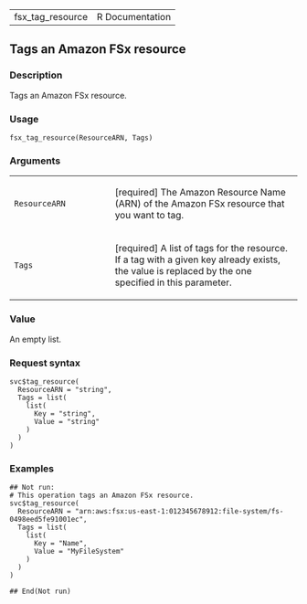 <table style="width: 100%;">
<tbody>
<tr class="odd">
<td>fsx_tag_resource</td>
<td style="text-align: right;">R Documentation</td>
</tr>
</tbody>
</table>

## Tags an Amazon FSx resource

### Description

Tags an Amazon FSx resource.

### Usage

    fsx_tag_resource(ResourceARN, Tags)

### Arguments

<table>
<colgroup>
<col style="width: 35%" />
<col style="width: 65%" />
</colgroup>
<tbody>
<tr class="odd">
<td><code id="fsx_tag_resource_:_ResourceARN">ResourceARN</code></td>
<td><p>[required] The Amazon Resource Name (ARN) of the Amazon FSx
resource that you want to tag.</p></td>
</tr>
<tr class="even">
<td><code id="fsx_tag_resource_:_Tags">Tags</code></td>
<td><p>[required] A list of tags for the resource. If a tag with a given
key already exists, the value is replaced by the one specified in this
parameter.</p></td>
</tr>
</tbody>
</table>

### Value

An empty list.

### Request syntax

    svc$tag_resource(
      ResourceARN = "string",
      Tags = list(
        list(
          Key = "string",
          Value = "string"
        )
      )
    )

### Examples

    ## Not run: 
    # This operation tags an Amazon FSx resource.
    svc$tag_resource(
      ResourceARN = "arn:aws:fsx:us-east-1:012345678912:file-system/fs-0498eed5fe91001ec",
      Tags = list(
        list(
          Key = "Name",
          Value = "MyFileSystem"
        )
      )
    )

    ## End(Not run)
